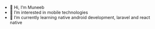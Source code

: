 - 👋 Hi, I’m Muneeb
- 👀 I’m interested in mobile technologies
- 🌱 I’m currently learning native android development, laravel and react native 
  
  

<!---
muneeb-dev6/muneeb-dev6 is a ✨ special ✨ repository because its `README.md` (this file) appears on your GitHub profile.
You can click the Preview link to take a look at your changes.
--->
